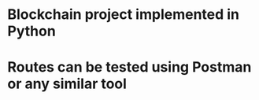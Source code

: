 # Blockchain project implemented in Python
# Routes can be tested using Postman or any similar tool
